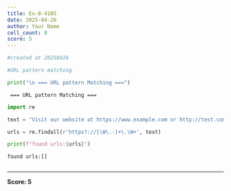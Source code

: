 ```yaml
---
title: Ex-8-4105
date: 2025-04-26
author: Your Name
cell_count: 8
score: 5
---
```


```python
#created at 20250426
```


```python
#URL pattern matching
```


```python
print("\n === URL pattern Matching ===")
```

    
     === URL pattern Matching ===



```python
import re
```


```python
text = "Visit our website at https://www.example.com or http://test.com"
```


```python
urls = re.findall(r'https?://[\W\.-]+\.\W+', text)
```


```python
print(f"found urls:{urls}")
```

    found urls:[]



```python

```


---
**Score: 5**